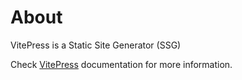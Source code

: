 # About

VitePress is a Static Site Generator (SSG)

Check [VitePress](https://vitepress.dev/) documentation for more information.
